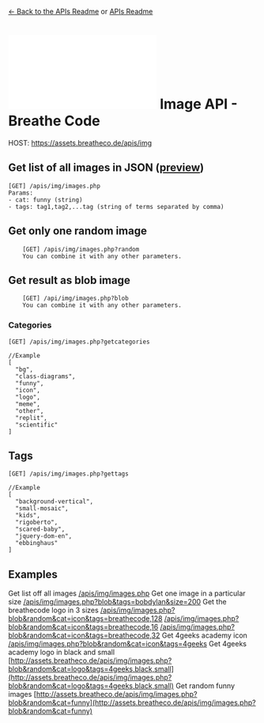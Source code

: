 [<- Back to the APIs Readme](../docs/README.md) or [APIs Readme](../README.md)

# ![alt text](/apis/img/images.php?blob&random&cat=icon&tags=breathecode,128) Image API - Breathe Code
HOST:</span> https://assets.breatheco.de/apis/img

## Get list of all images in JSON ([preview](/apis/img/images.php))

```
[GET] /apis/img/images.php
Params:
- cat: funny (string)
- tags: tag1,tag2,...tag (string of terms separated by comma)
```

## Get only one random image
```
    [GET] /apis/img/images.php?random
    You can combine it with any other parameters.
```

## Get result as blob image
```
    [GET] /api/img/images.php?blob
    You can combine it with any other parameters.
```
### Categories
```
[GET] /apis/img/images.php?getcategories

//Example
[
  "bg",
  "class-diagrams",
  "funny",
  "icon",
  "logo",
  "meme",
  "other",
  "replit",
  "scientific"
]
```
## Tags
```
[GET] /apis/img/images.php?gettags

//Example
[
  "background-vertical",
  "small-mosaic",
  "kids",
  "rigoberto",
  "scared-baby",
  "jquery-dom-en",
  "ebbinghaus"
]
```

## Examples

Get list off all images
[/apis/img/images.php](/apis/img/images.php)
Get one image in a particular size
[/apis/img/images.php?blob&tags=bobdylan&size=200](/apis/img/images.php?blob&tags=bobdylan&size=200)
Get the breathecode logo in 3 sizes
[/apis/img/images.php?blob&random&cat=icon&tags=breathecode,128](/apis/img/images.php?blob&random&cat=icon&tags=breathecode,128)
[/apis/img/images.php?blob&random&cat=icon&tags=breathecode,16](/apis/img/images.php?blob&random&cat=icon&tags=breathecode,128)
[/apis/img/images.php?blob&random&cat=icon&tags=breathecode,32](/apis/img/images.php?blob&random&cat=icon&tags=breathecode,128)
Get 4geeks academy icon
[/apis/img/images.php?blob&random&cat=icon&tags=4geeks](/apis/img/images.php?blob&random&cat=icon&tags=breathecode,128)
Get 4geeks academy logo in black and small
[http://assets.breatheco.de/apis/img/images.php?blob&random&cat=logo&tags=4geeks,black,small](http://assets.breatheco.de/apis/img/images.php?blob&random&cat=logo&tags=4geeks,black,small)
Get random funny images
[http://assets.breatheco.de/apis/img/images.php?blob&random&cat=funny](http://assets.breatheco.de/apis/img/images.php?blob&random&cat=funny)